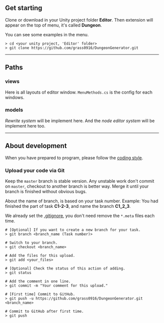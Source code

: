## Get starting

Clone or download in your Unity project folder **Editor**. Then extension will appear on the top of menu, it's called **Dungeon**.

You can see some examples in the menu.

```
> cd <your unity project, 'Editor' folder>
> git clone https://github.com/grass0916/DungeonGenerator.git
```


---

## Paths

### views

Here is all layouts of editor window. `MenuMethods.cs` is the config for each windows.

### models

*Rewrite system* will be implement here. And the *node editor system* will be implement here too.

---

## About development

When you have prepared to program, please follow the [coding style](https://github.com/grass0916/DungeonGenerator/wiki/C%23-Style-Guide).

### Upload your code via Git

Keep the `master` branch is stable version. Any unstable work don't commit on `master`, checkout to another branch is better way. Merge it until your branch is finished without obvious bugs.

About the name of branch, is based on your task number. Example: You had finished the part of task **C1-2-3**, and name the branch **C1_2_3**.

We already set the [.gitignore](https://github.com/grass0916/DungeonGenerator/blob/master/.gitignore), you don't need remove the `*.meta` files each time.

```
# [Optional] If you want to create a new branch for your task.
> git branch <branch_name (Task number)>

# Switch to your branch.
> git checkout <branch_name>

# Add the files for this upload.
> git add <your_files>

# [Optional] Check the status of this action of adding.
> git status

# Add the comment in one line.
> git commit -m "Your comment for this upload."

# [First time] Commit to GitHub.
> git push -u https://github.com/grass0916/DungeonGenerator.git <branch_name>

# Commit to GitHub after first time.
> git push
```
